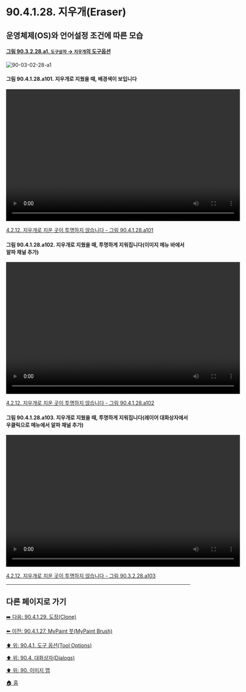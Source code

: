 # 90.4.1.28. 지우개(Eraser)
## 운영체제(OS)와 언어설정 조건에 따른 모습

<a id="90-03-02-28-a1"></a>

#### [그림 90.3.2.28.a1. `도구상자` → `지우개`의 도구옵션](./90-03-02-28-eraser.md#90-03-02-28-a1)
![90-03-02-28-a1](https://github.com/wonder13662/gimp/assets/15767104/9b0b855b-0923-4c7d-a71b-91a32b0876d5)

<a id="90-04-01-28-a101"></a>

#### 그림 90.4.1.28.a101. 지우개로 지웠을 때, 배경색이 보입니다
<video controls="controls" width="640" height="360" environment="MacOS:Sonoma 14.2.1 GIMP 2.10.36" src="https://github.com/wonder13662/gimp/assets/15767104/7fb6a549-876d-4ef0-8508-214c418da6bd"></video>

[4.2.12. 지우개로 지운 곳이 투명하지 않습니다 - 그림 90.4.1.28.a101](./04-02-12-eraser-does-not-make-area-transparent.md#90-04-01-28-a101)

<a id="90-04-01-28-a102"></a>

#### 그림 90.4.1.28.a102. 지우개로 지웠을 때, 투명하게 지워집니다(이미지 메뉴 바에서 알파 채널 추가)
<video controls="controls" width="640" height="360" environment="MacOS:Sonoma 14.2.1 GIMP 2.10.36" src="https://github.com/wonder13662/gimp/assets/15767104/501d4580-63b1-467c-8690-f38802030a4a"></video>

[4.2.12. 지우개로 지운 곳이 투명하지 않습니다 - 그림 90.4.1.28.a102](./04-02-12-eraser-does-not-make-area-transparent.md#90-04-01-28-a102)

<a id="90-04-01-28-a103"></a>

#### 그림 90.4.1.28.a103. 지우개로 지웠을 때, 투명하게 지워집니다(레이어 대화상자에서 우클릭으로 메뉴에서 알파 채널 추가)
<video controls="controls" width="640" height="360" environment="MacOS:Sonoma 14.2.1 GIMP 2.10.36" src="https://github.com/wonder13662/gimp/assets/15767104/b8e473df-9a9c-42ad-a39e-74257fd1d1db"></video>

[4.2.12. 지우개로 지운 곳이 투명하지 않습니다 - 그림 90.3.2.28.a103](./04-02-12-eraser-does-not-make-area-transparent.md#90-04-01-28-a103)

***

## 다른 페이지로 가기

[➡️ 다음: 90.4.1.29. 도장(Clone)](./90-04-0001-029-clone.md)

[⬅️ 이전: 90.4.1.27. MyPaint 붓(MyPaint Brush)](./90-04-0001-027-mypaint_brush.md)

[⬆️ 위: 90.4.1. 도구 옵션(Tool Options)](./90-04-0001-000-tool_options.md)

[⬆️ 위: 90.4. 대화상자(Dialogs)](./90-04-0000-dialogs.md)

[⬆️ 위: 90. 이미지 맵](./90-00-image-map.md)

[🏠 홈](./00-home.md)
